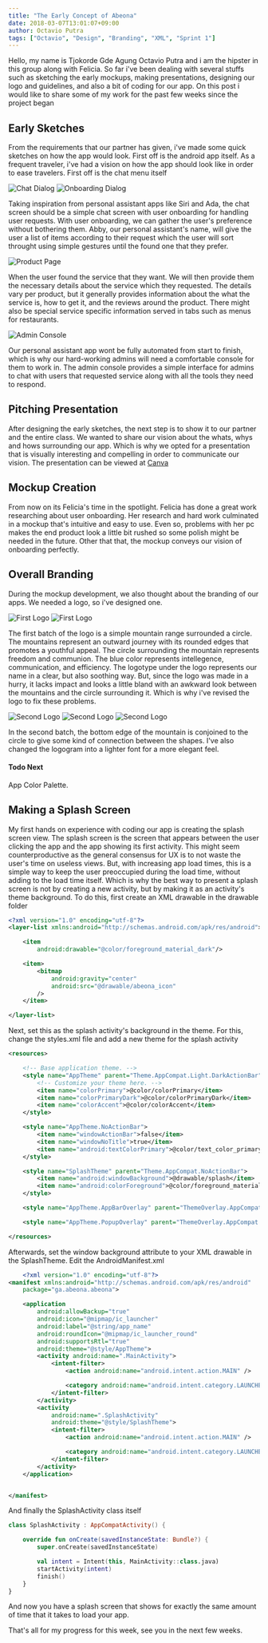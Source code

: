 ```yaml
---
title: "The Early Concept of Abeona"
date: 2018-03-07T13:01:07+09:00
author: Octavio Putra
tags: ["Octavio", "Design", "Branding", "XML", "Sprint 1"]
---
```


Hello, my name is Tjokorde Gde Agung Octavio Putra and i am the hipster in this group along with Felicia. So far i've been dealing with several stuffs such as sketching the early mockups, making presentations, designing our logo and guidelines, and also a bit of coding for our app. On this post i would like to share some of my work for the past few weeks since the project began

## Early Sketches
From the requirements that our partner has given, i've made some quick sketches on how the app would look. First off is the android app itself. As a frequent traveler, i've had a vision on how the app should look like in order to ease travelers. First off is the chat menu itself

![Chat Dialog](/img/mockup/chat-dialog.png)
![Onboarding Dialog](/img/mockup/souvenir-request.png)

Taking inspiration from personal assistant apps like Siri and Ada, the chat screen should be a simple chat screen with user onboarding for handling user requests. With user onboarding, we can gather the user's preference without bothering them. Abby, our personal assistant's name, will give the user a list of items according to their request which the user will sort throught using simple gestures until the found one that they prefer.

![Product Page](/img/mockup/restaurant-detail.png)

When the user found the service that they want. We will then provide them the necessary details about the service which they requested. The details vary per product, but it generally provides information about the what the service is, how to get it, and the reviews around the product. There might also be special service specific information served in tabs such as menus for restaurants.  

![Admin Console](/img/mockup/admin-page.png)

Our personal assistant app wont be fully automated from start to finish, which is why our hard-working admins will need a comfortable console for them to work in. The admin console provides a simple interface for admins to chat with users that requested service along with all the tools they need to respond.

## Pitching Presentation
After designing the early sketches, the next step is to show it to our partner and the entire class. We wanted to share our vision about the whats, whys and hows surrounding our app. Which is why we opted for a presentation that is visually interesting and compelling in order to communicate our vision. The presentation can be viewed at [Canva](https://www.canva.com/design/DACvRb_HaDQ/ljR9Sj1Rk-Lbi_uHQIoKkA/view?utm_content=DACvRb_HaDQ&utm_campaign=designshare&utm_medium=link&utm_source=sharebutton)

## Mockup Creation
From now on its Felicia's time in the spotlight. Felicia has done a great work researching about user onboarding. Her research and hard work culminated in a mockup that's intuitive and easy to use. Even so, problems with her pc makes the end product look a little bit rushed so some polish might be needed in the future. Other that that, the mockup conveys our vision of onboarding perfectly.

## Overall Branding
During the mockup development, we also thought about the branding of our apps. We needed a logo, so i've designed one.

![First Logo](/img/abeona-old-2.png)
![First Logo](/img/abeona-old-1.png)

 The first batch of the logo is a simple mountain range surrounded a circle. The mountains represent an outward journey with its rounded edges that promotes a youthful appeal. The circle surrounding the mountain represents freedom and communion. The blue color represents intellegence, communication, and efficiency. The logotype under the logo represents our name in a clear, but also soothing way. But, since the logo was made in a hurry, it lacks impact and looks a little bland with an awkward look between the mountains and the circle surrounding it. Which is why i've revised the logo to fix these problems.

![Second Logo](/img/abeona-new.png)
![Second Logo](/img/abeona-new-2.png)
![Second Logo](/img/abeona-new-3.png)

In the second batch, the bottom edge of the mountain is conjoined to the circle to give some kind of connection between the shapes. I've also changed the logogram into a lighter font for a more elegant feel.

#### Todo Next

App Color Palette.

## Making a Splash Screen

My first hands on experience with coding our app is creating the splash screen view. The splash screen is the screen that appears between the user clicking the app and the app showing its first activity. This might seem counterproductive as the general consensus for UX is to not waste the user's time on useless views. But, with increasing app load times, this is a simple way to keep the user preoccupied during the load time, without adding to the load time itself. Which is why the best way to present a splash screen is not by creating a new activity, but by making it as an activity's theme background. To do this, first create an XML drawable in the drawable folder 

```XML
<?xml version="1.0" encoding="utf-8"?>
<layer-list xmlns:android="http://schemas.android.com/apk/res/android">

    <item
        android:drawable="@color/foreground_material_dark"/>

    <item>
        <bitmap
            android:gravity="center"
            android:src="@drawable/abeona_icon"
        />
    </item>

</layer-list>
```

Next, set this as the splash activity's background in the theme. For this, change the styles.xml file and add a new theme for the splash activity

```XML
<resources>

    <!-- Base application theme. -->
    <style name="AppTheme" parent="Theme.AppCompat.Light.DarkActionBar">
        <!-- Customize your theme here. -->
        <item name="colorPrimary">@color/colorPrimary</item>
        <item name="colorPrimaryDark">@color/colorPrimaryDark</item>
        <item name="colorAccent">@color/colorAccent</item>
    </style>

    <style name="AppTheme.NoActionBar">
        <item name="windowActionBar">false</item>
        <item name="windowNoTitle">true</item>
        <item name="android:textColorPrimary">@color/text_color_primary</item>
    </style>

    <style name="SplashTheme" parent="Theme.AppCompat.NoActionBar">
        <item name="android:windowBackground">@drawable/splash</item>
        <item name="android:colorForeground">@color/foreground_material_dark</item>
    </style>

    <style name="AppTheme.AppBarOverlay" parent="ThemeOverlay.AppCompat.Dark.ActionBar" />

    <style name="AppTheme.PopupOverlay" parent="ThemeOverlay.AppCompat.Light" />

</resources>
```

Afterwards, set the window background attribute to your XML drawable in the SplashTheme. Edit the AndroidManifest.xml

```XML
	<?xml version="1.0" encoding="utf-8"?>
<manifest xmlns:android="http://schemas.android.com/apk/res/android"
    package="ga.abeona.abeona">

    <application
        android:allowBackup="true"
        android:icon="@mipmap/ic_launcher"
        android:label="@string/app_name"
        android:roundIcon="@mipmap/ic_launcher_round"
        android:supportsRtl="true"
        android:theme="@style/AppTheme">
        <activity android:name=".MainActivity">
            <intent-filter>
                <action android:name="android.intent.action.MAIN" />

                <category android:name="android.intent.category.LAUNCHER" />
            </intent-filter>
        </activity>
        <activity
            android:name=".SplashActivity"
            android:theme="@style/SplashTheme">
            <intent-filter>
                <action android:name="android.intent.action.MAIN" />

                <category android:name="android.intent.category.LAUNCHER" />
            </intent-filter>
        </activity>
    </application>


</manifest>
```

And finally the SplashActivity class itself

```Kotlin
class SplashActivity : AppCompatActivity() {

    override fun onCreate(savedInstanceState: Bundle?) {
        super.onCreate(savedInstanceState)

        val intent = Intent(this, MainActivity::class.java)
        startActivity(intent)
        finish()
    }
}
```

And now you have a splash screen that shows for exactly the same amount of time that it takes to load your app.

That's all for my progress for this week, see you in the next few weeks.